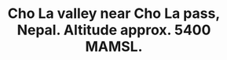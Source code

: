 ---
layout: post
category: photos
title: Cho La valley near Cho La pass, Nepal. Altitude approx. 5400 MAMSL.
image: nepal-valley
---